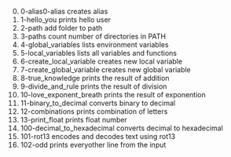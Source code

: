 0. 0-alias0-alias creates alias
1. 1-hello_you prints hello user
2. 2-path add folder to path
3. 3-paths count number of directories in PATH
4. 4-global_variables lists environment variables
5. 5-local_variables lists all variables and functions
6. 6-create_local_variable creates new local variable
7. 7-create_global_variable creates new global variable
8. 8-true_knowledge prints the result of addition
9. 9-divide_and_rule prints the result of division
10. 10-love_exponent_breath prints the result of exponention
11. 11-binary_to_decimal converts binary to decimal
12. 12-combinations prints combination of letters
13. 13-print_float prints float number
14. 100-decimal_to_hexadecimal converts decimal to hexadecimal
15. 101-rot13 encodes and decodes text using rot13
16. 102-odd prints everyother line from the input
